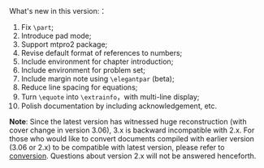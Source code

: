 What's new in this version:：

1. Fix `\part`;
2. Introduce pad mode;
3. Support mtpro2 package;
4. Revise default format of references to numbers;
5. Include environment for chapter introduction;
6. Include environment for   problem set;
7. Include margin note using `\elegantpar` (beta);
8. Reduce line spacing for equations;
9. Turn `\equote` into `\extrainfo`，with multi-line display;
10. Polish documentation by including acknowledgement, etc.



**Note**: Since the latest version has witnessed huge reconstruction (with cover change in version 3.06), 3.x is backward incompatible with 2.x. For those who would like to convert documents compiled with earlier version (3.06 or 2.x) to be compatible with latest version, please refer to [conversion](https://github.com/ElegantLaTeX/ElegantBook/wiki/convert). Questions about version 2.x will not be answered henceforth.
